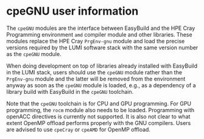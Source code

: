 # cpeGNU user information

The `cpeGNU` modules are the interface between EasyBuild and the
HPE Cray Programming environment `amd` compiler module and other libraries.
These modules replace the HPE Cray `PrgEnv-gnu` module and load the precise
versions required by the LUMI software stack with the same version number
as the `cpeGNU` module.

When doing development on top of libraries already installed with EasyBuild
in the LUMI stack, users should use the `cpeGNU` module rather than the
`PrgEnv-gnu` module and the latter will be removed from the environment
anyway as soon as the `cpeGNU` module is loaded, e.g., as a dependency of
a library build with EasyBuild in the `cpeGNU` toolchain.

Note that the `cpeGNU` toolchain is for CPU and GPU programming. For GPU
programming, the `rocm` module also needs to be loaded. Programming with
openACC directives is currently not supported. It is also not clear to
what extent OpenMP offload performs properly with the GNU compilers.
Users are advised to use `cpeCray` or `cpeAMD` for OpenMP offload.
